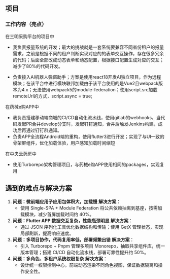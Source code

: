 ## 项目

### 工作内容（亮点）

在三明采购平台的项目中

- 我负责报量系统的开发；最大的挑战就是一套系统要兼容不同省份租户的报量需求，之前是根据不同的租户判断实现对应的的表单交互操作，存在很多冗余的代码；后面全部改成动态表单和动态配置，根据接口配置生成对应的交互；减少了80%的代码开发。

- 负责接入AI机器人弹窗助手；方案是使用react18开发AI独立项目，作为远程模块；在该平台中进行模块联邦加载由于该平台使用的是Vue2且webpack版本为4.x；无法使用webpack5的module-federation；使用script.src加载remoteUrl的方式，script.async = true;

在药械e购APP中

- 我负责搭建移动端商城的CI/CD自动化流水线，使用gitlab的webhooks，当代码发起PR合并develop分支时，发起钉钉通知，合并后触发Jenkins构建，成功后再通过钉钉群通知。
- 负责APP全流程Android端的重构，使用flutter3进行开发；实现了与UI一致的骨架屏组件，优化加载体验，用户感知加载时间缩短

在中央云药房中

- 使用Turborepo架构管理项目，与药械e购APP使用相同的packages，实现复用

## **遇到的难点与解决方案**

1. **问题：微前端应用子应用包体积大，加载慢**
    **解决方案**：
   - 使用 Single-SPA + Module Federation 将公共依赖抽离到基座，按需加载模块，减少首屏加载时间约 40%。
2. **问题：Flutter APP 数据交互复杂，性能瓶颈明显**
    **解决方案**：
   - 通过 JSON 序列化工具优化数据结构和传输；使用 GetX 管理状态，实现局部刷新，提高响应速度。
3. **问题：多项目协作，代码复用率低，部署频繁出错**
    **解决方案**：
   - 引入 Turborepo + Pnpm 管理多项目 Monorepo，抽取共享组件库，统一版本管理；搭建 CI/CD 自动化流水线，部署可靠性提升约 50%。
4. **问题：多角色、多租户系统权限复杂**
    **解决方案**：
   - 设计统一权限控制中心，前端动态渲染不同角色视图，保证数据隔离和操作安全性。

